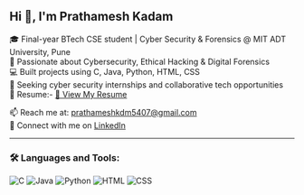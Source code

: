 ## Hi 👋, I'm Prathamesh Kadam

🎓 Final-year BTech CSE student | Cyber Security & Forensics @ MIT ADT University, Pune  
🔐 Passionate about Cybersecurity, Ethical Hacking & Digital Forensics  
💻 Built projects using C, Java, Python, HTML, CSS  
🚀 Seeking cyber security internships and collaborative tech opportunities  
📄 Resume:- [📄 View My Resume](./RESUME.pdf)


📫 Reach me at: prathameshkdm5407@gmail.com  
🔗 Connect with me on [LinkedIn](https://www.linkedin.com/in/prathamesh-kadam-9392642b4)

---

### 🛠️ Languages and Tools:
![C](https://img.shields.io/badge/C-00599C?style=flat&logo=c&logoColor=white)
![Java](https://img.shields.io/badge/Java-007396?style=flat&logo=java&logoColor=white)
![Python](https://img.shields.io/badge/Python-3776AB?style=flat&logo=python&logoColor=white)
![HTML](https://img.shields.io/badge/HTML5-E34F26?style=flat&logo=html5&logoColor=white)
![CSS](https://img.shields.io/badge/CSS3-1572B6?style=flat&logo=css3&logoColor=white)

